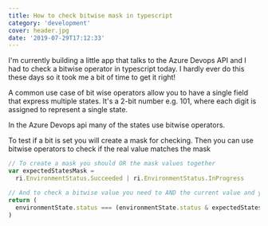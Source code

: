 ```yaml
---
title: How to check bitwise mask in typescript
category: 'development'
cover: header.jpg
date: '2019-07-29T17:12:33'
---
```


I'm currently building a little app that talks to the Azure Devops API and I had to check a bitwise operator in typescript today. I hardly ever do this these days so it took me a bit of time to get it right!

<!-- end excerpt -->

A common use case of bit wise operators allow you to have a single field that express multiple states. It's a 2-bit number e.g. 101, where each digit is assigned to represent a single state.

In the Azure Devops api many of the states use bitwise operators.

To test if a bit is set you will create a mask for checking. Then you can use bitwise operators to check if the real value matches the mask

```typescript
// To create a mask you should OR the mask values together
var expectedStatesMask =
  ri.EnvironmentStatus.Succeeded | ri.EnvironmentStatus.InProgress

// And to check a bitwise value you need to AND the current value and your mask and check that the result matches the current status
return (
  environmentState.status === (environmentState.status & expectedStatesMask)
)
```
